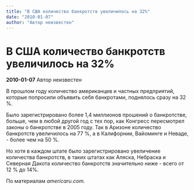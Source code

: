 ```yaml
---
title: "В США количество банкротств увеличилось на 32%"
date: "2010-01-07"
author: "Автор неизвестен"
---
```


# В США количество банкротств увеличилось на 32%

**2010-01-07** Автор неизвестен

В прошлом году количество американцев и частных предприятий, которые попросили объявить себя банкротами, поднялось сразу на 32 %.

Было зарегистрировано более 1,4 миллионов прошений о банкротстве, больше, чем в любой другой год с тех пор, как Конгресс пересмотрел законы о банкротстве в 2005 году. Так в Аризоне количество банкротств увеличилось на 77 %, а в Калифорнии, Вайоминге и Неваде, - более чем на 50 %.

Но хотя в каждом штате было зарегистрировано увеличение количества банкротств, в таких штатах как Аляска, Небраска и Северная Дакота количество банкротств значительно ниже - всего от 12 % до 14%.

По материалам *americaru.com.*